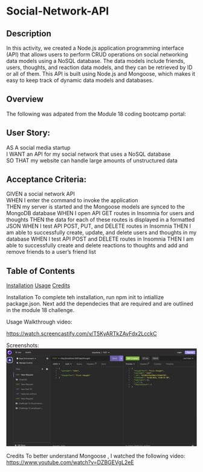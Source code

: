 # Social-Network-API

## Description
In this activity, we created a Node.js application programming interface (API) that allows users to perform CRUD operations on social networking data models using a NoSQL database. The data models include friends, users, thoughts, and reaction data models, and they can be retrieved by ID or all of them. This API is built using Node.js and Mongoose, which makes it easy to keep track of dynamic data models and databases.
## Overview
The following was adpated from the Module 18 coding bootcamp portal:

## User Story:
AS A social media startup <br>
I WANT an API for my social network that uses a NoSQL database <br>
SO THAT my website can handle large amounts of unstructured data

## Acceptance Criteria:
GIVEN a social network API<br>
WHEN I enter the command to invoke the application<br>
THEN my server is started and the Mongoose models are synced to the MongoDB database
WHEN I open API GET routes in Insomnia for users and thoughts
THEN the data for each of these routes is displayed in a formatted JSON
WHEN I test API POST, PUT, and DELETE routes in Insomnia
THEN I am able to successfully create, update, and delete users and thoughts in my database
WHEN I test API POST and DELETE routes in Insomnia
THEN I am able to successfully create and delete reactions to thoughts and add and remove friends to a user’s friend list

## Table of Contents
[Installation](#installation)
[Usage](#usage)
[Credits](#credits)

Installation
To complete teh installation, run npm init to intiallize package.json. Next add the dependecies that are required and are outlined in the module 18 challenge.

Usage
Walkthrough video:

https://watch.screencastify.com/v/T5KyARTkZAvFdx2LcckC

Screenshots:
![alt text](./assets/post%20thought.png) 


Credits
To better understand Mongoose , I watched the following video: https://www.youtube.com/watch?v=DZBGEVgL2eE

